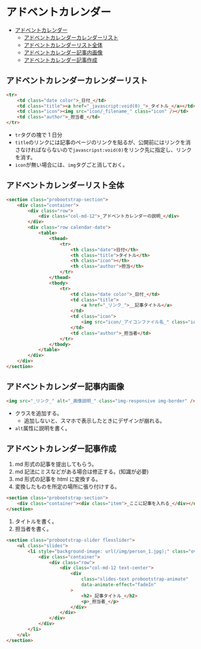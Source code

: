 # アドベントカレンダー

<!-- TOC -->

-   [アドベントカレンダー](#アドベントカレンダー)
    -   [アドベントカレンダーカレンダーリスト](#アドベントカレンダーカレンダーリスト)
    -   [アドベントカレンダーリスト全体](#アドベントカレンダーリスト全体)
    -   [アドベントカレンダー記事内画像](#アドベントカレンダー記事内画像)
    -   [アドベントカレンダー記事作成](#アドベントカレンダー記事作成)

<!-- /TOC -->

## アドベントカレンダーカレンダーリスト

```html
<tr>
    <td class="date color">_日付_</td>
    <td class="title"><a href="_javascript:void(0)_">_タイトル_</a></td>
    <td class="icon"><img src="icon/_filename_" class="icon" /></td>
    <td class="author">_担当者_</td>
</tr>
```

-   `tr`タグの塊で 1 日分
-   `title`のリンクには記事のページのリンクを貼るが、公開前にはリンクを消さなければならないので`javascripst:void(0)`をリンク先に指定し、リンクを消す。
-   `icon`が無い場合には、`img`タグごと消しておく。

## アドベントカレンダーリスト全体

```html
<section class="probootstrap-section">
    <div class="container">
        <div class="row">
            <div class="col-md-12">_アドベントカレンダーの説明_</div>
        </div>
        <div class="row calendar-date">
            <table>
                <thead>
                    <tr>
                        <th class="date">日付</th>
                        <th class="title">タイトル</th>
                        <th class="icon"></th>
                        <th class="author">担当</th>
                    </tr>
                </thead>
                <tbody>
                    <tr>
                        <td class="date color">_日付_</td>
                        <td class="title">
                            <a href="_リンク_">__記事タイトル</a>
                        </td>
                        <td class="icon">
                            <img src="icon/_アイコンファイル名_" class="icon" />
                        </td>
                        <td class="author">_担当者</td>
                    </tr>
                </tbody>
            </table>
        </div>
    </div>
</section>
```

## アドベントカレンダー記事内画像

```html
<img src="_リンク_" alt="_画像説明_" class="img-responsive img-border" />
```

-   クラスを追加する。
    -   追加しないと、スマホで表示したときにデザインが崩れる。
-   `alt`属性に説明を書く。

## アドベントカレンダー記事作成

1. md 形式の記事を提出してもらう。
1. md 記法にミスなどがある場合は修正する。(知識が必要)
1. md 形式の記事を html に変換する。
1. 変換したものを所定の場所に張り付けする。

```html
<section class="probootstrap-section">
    <div class="container"><div class="item">_ここに記事を入れる_</div></div>
</section>
```

1. タイトルを書く。
1. 担当者を書く。

```html
<section class="probootstrap-slider flexslider">
    <ul class="slides">
        <li style="background-image: url(/img/person_1.jpg);" class="overlay2">
            <div class="container">
                <div class="row">
                    <div class="col-md-12 text-center">
                        <div
                            class="slides-text probootstrap-animate"
                            data-animate-effect="fadeIn"
                        >
                            <h2>_記事タイトル_</h2>
                            <p>_担当者_</p>
                        </div>
                    </div>
                </div>
            </div>
        </li>
    </ul>
</section>
```
